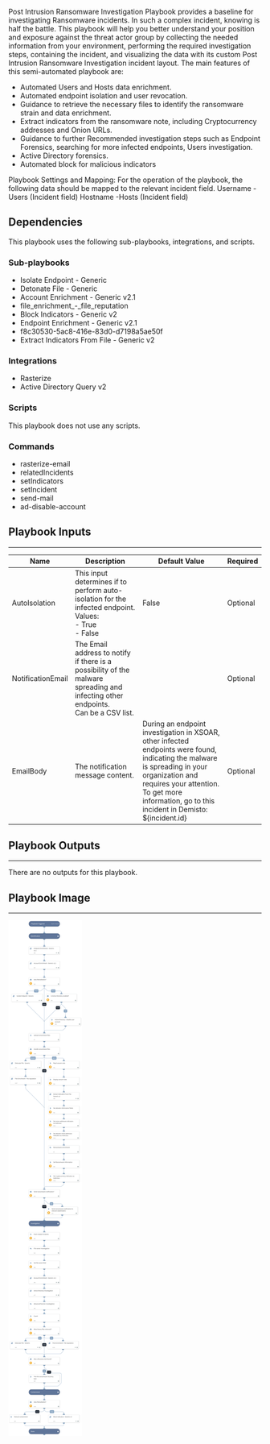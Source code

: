 Post Intrusion Ransomware Investigation Playbook provides a baseline for investigating Ransomware incidents.
In such a complex incident, knowing is half the battle.
This playbook will help you better understand your position and exposure against the threat actor group by collecting the needed information from your environment, performing the required investigation steps, containing the incident, and visualizing the data with its custom Post Intrusion Ransomware Investigation incident layout.
The main features of this semi-automated playbook are:
 - Automated Users and Hosts data enrichment.
 - Automated endpoint isolation and user revocation.
 - Guidance to retrieve the necessary files to identify the ransomware strain and data enrichment.
 - Extract indicators from the ransomware note, including Cryptocurrency addresses and Onion URLs.
 - Guidance to further Recommended investigation steps such as Endpoint Forensics, searching for more infected endpoints, Users investigation.
 -  Active Directory forensics. 
 - Automated block for malicious indicators 

Playbook Settings and Mapping:
For the operation of the playbook, the following data should be mapped to the relevant incident field.
Username - Users (Incident field)
Hostname  -Hosts (Incident field)





## Dependencies
This playbook uses the following sub-playbooks, integrations, and scripts.

### Sub-playbooks
* Isolate Endpoint - Generic
* Detonate File - Generic
* Account Enrichment - Generic v2.1
* file_enrichment_-_file_reputation
* Block Indicators - Generic v2
* Endpoint Enrichment - Generic v2.1
* f8c30530-5ac8-416e-83d0-d7198a5ae50f
* Extract Indicators From File - Generic v2

### Integrations
* Rasterize
* Active Directory Query v2

### Scripts
This playbook does not use any scripts.

### Commands
* rasterize-email
* relatedIncidents
* setIndicators
* setIncident
* send-mail
* ad-disable-account

## Playbook Inputs
---

| **Name** | **Description** | **Default Value** | **Required** |
| --- | --- | --- | --- |
| AutoIsolation | This input determines if to perform auto-isolation for the infected endpoint.<br/>Values:<br/>- True<br/>- False  | False | Optional |
| NotificationEmail | The Email address to notify if there is a possibility of the malware spreading and infecting other endpoints.<br/>Can be a CSV list. |  | Optional |
| EmailBody | The notification message content. | During an endpoint investigation in XSOAR, other infected endpoints were found, indicating the malware is spreading in your organization and requires your attention.<br/>To get more information, go to this incident in Demisto: ${incident.id} | Optional |

## Playbook Outputs
---
There are no outputs for this playbook.

## Playbook Image
---
![Post Intrusion Ransomware Investigation](https://raw.githubusercontent.com/demisto/content/ee0c80f7977b1ae2701f5499859a1b70f17cb68b/Packs/Ransomware/doc_files/Post_Intrusion_Ransomware_Investigation.png)